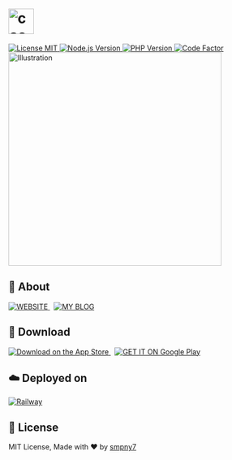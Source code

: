 <h1>
  <a href="https://cacao-app.com" target="_blank">
    <img alt="cacao" src="https://cacao-app.com/img/cacao.svg" height="50px" />
  </a>
</h1>

<a href="https://opensource.org/licenses/MIT" target="_blank">
  <img alt="License MIT" src="https://img.shields.io/badge/License-MIT-blue.svg" />
</a>
<a href="https://github.com/smpny7/cacao-backend" target="_blank">
  <img alt="Node.js Version" src="https://img.shields.io/badge/node-%3E%3D%2016.0-68A063.svg" />
</a>
<a href="https://github.com/smpny7/cacao-backend" target="_blank">
  <img alt="PHP Version" src="https://img.shields.io/badge/php-%3E%3D%208.0-8892BF.svg" />
</a>
<a href="https://www.codefactor.io/repository/github/smpny7/cacao-backend" target="_blank">
  <img alt="Code Factor" src="https://www.codefactor.io/repository/github/smpny7/cacao-backend/badge" />
</a>
<br />
<a href="https://cacao-app.com" target="_blank">
  <img src="https://cacao-app.com/img/readme.webp" width="420px" alt="Illustration" />
</a>


## :rocket: About
<a href="https://cacao-app.com" target="_blank">
  <picture>
    <source media="(prefers-color-scheme: light)" srcset="https://img.shields.io/badge/website%20%E2%86%92-FF598B.svg?style=for-the-badge" />
    <source media="(prefers-color-scheme: dark)" srcset="https://img.shields.io/badge/website%20%E2%86%92-FF6A97.svg?style=for-the-badge" />
    <img alt="WEBSITE" src="https://img.shields.io/badge/website%20%E2%86%92-FF598B.svg?style=for-the-badge" />
  </picture>
</a>
&nbsp;
<a href="https://coalabo.net/p/cacao" target="_blank">
  <picture>
    <source media="(prefers-color-scheme: light)" srcset="https://img.shields.io/badge/my%20blog%20%E2%86%92-FF598B.svg?style=for-the-badge" />
    <source media="(prefers-color-scheme: dark)" srcset="https://img.shields.io/badge/my%20blog%20%E2%86%92-FF6A97.svg?style=for-the-badge" />
    <img alt="MY BLOG" src="https://img.shields.io/badge/my%20blog%20%E2%86%92-FF598B.svg?style=for-the-badge" />
  </picture>
</a>


## :iphone: Download

<a href="https://apps.apple.com/jp/app/cacao/id1577030127" target="_blank">
  <img alt="Download on the App Store" src="https://img.shields.io/badge/Download%20on%20the%20App%20Store-0D96F6.svg?style=for-the-badge&logo=AppStore&logoColor=white" />
</a>
&nbsp;
<a href="https://play.google.com/store/apps/details?id=com.cacao" target="_blank">
  <img alt="GET IT ON Google Play" src="https://img.shields.io/badge/GET%20IT%20ON%20Google%20Play-414141.svg?style=for-the-badge&logo=GooglePlay&logoColor=white" />
</a>


## :cloud: Deployed on
<a href="https://railway.app" target="_blank">
  <picture>
    <source media="(prefers-color-scheme: light)" srcset="https://img.shields.io/badge/Deployed%20on%20Railway-0B0D0E.svg?style=for-the-badge&logo=Railway&logoColor=white" />
    <source media="(prefers-color-scheme: dark)" srcset="https://img.shields.io/badge/Deployed%20on%20Railway-white.svg?style=for-the-badge&logo=Railway&logoColor=0B0D0E" />
    <img alt="Railway" src="https://img.shields.io/badge/Deployed%20on%20Railway-0B0D0E.svg?style=for-the-badge&logo=Railway&logoColor=white" />
  </picture>
</a>


## :book: License
MIT License,
Made with :heart: by [smpny7](https://github.com/smpny7)
